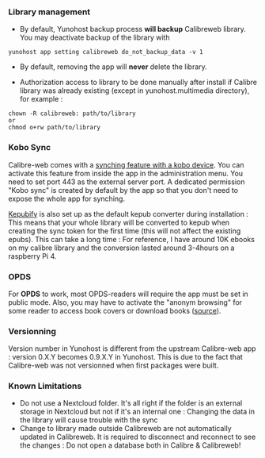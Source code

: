 ### Library management

* By default, Yunohost backup process **will backup** Calibreweb library.
You may deactivate backup of the library with
```
yunohost app setting calibreweb do_not_backup_data -v 1
```

* By default, removing the app will **never** delete the library.


* Authorization access to library to be done manually after install if Calibre library was already existing (except in yunohost.multimedia directory), for example :
```
chown -R calibreweb: path/to/library
or
chmod o+rw path/to/library
```

### Kobo Sync

Calibre-web comes with a [synching feature with a kobo device](https://github.com/janeczku/calibre-web/wiki/Kobo-Integration). You can activate this feature from inside the app in the administration menu. You need to set port 443 as the external server port.
A dedicated permission "Kobo sync" is created by default by the app so that you don't need to expose the whole app for synching.

[Kepubify](https://pgaskin.net/kepubify/) is also set up as the default kepub converter during installation : This means that your whole library will be converted to kepub when creating the sync token for the first time (this will not affect the existing epubs). This can take a long time : For reference, I have around 10K ebooks on my calibre library and the conversion lasted around 3-4hours on a raspberry Pi 4.

### OPDS

For **OPDS** to work, most OPDS-readers will require the app must be set in public mode.
Also, you may have to activate the "anonym browsing" for some reader to access book covers or download books ([source](https://github.com/janeczku/calibre-web/wiki/FAQ#which-opds-readers-work-with-calibre-web)).

### Versionning

Version number in Yunohost is different from the upstream Calibre-web app : version 0.X.Y becomes 0.9.X.Y in Yunohost. This is due to the fact that Calibre-web was not versionned when first packages were built.

### Known Limitations

* Do not use a Nextcloud folder. It's all right if the folder is an external storage in Nextcloud but not if it's an internal one : Changing the data in the library will cause trouble with the sync
* Change to library made outside Calibreweb are not automatically updated in Calibreweb. It is required to disconnect and reconnect to see the changes : Do not open a database both in Calibre & Calibreweb!
